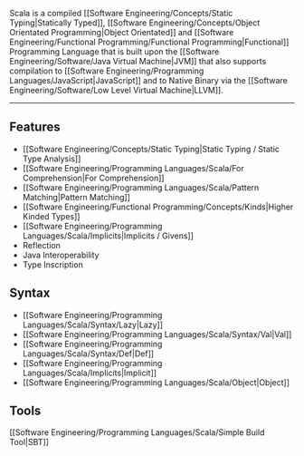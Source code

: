 Scala is a compiled [[Software Engineering/Concepts/Static Typing|Statically Typed]], [[Software Engineering/Concepts/Object Orientated Programming|Object Orientated]] and [[Software Engineering/Functional Programming/Functional Programming|Functional]] Programming Language that is built upon the [[Software Engineering/Software/Java Virtual Machine|JVM]] that also supports compilation to [[Software Engineering/Programming Languages/JavaScript|JavaScript]] and to Native Binary via the [[Software Engineering/Software/Low Level Virtual Machine|LLVM]].

----

## Features

- [[Software Engineering/Concepts/Static Typing|Static Typing / Static Type Analysis]]
- [[Software Engineering/Programming Languages/Scala/For Comprehension|For Comprehension]]
- [[Software Engineering/Programming Languages/Scala/Pattern Matching|Pattern Matching]]
- [[Software Engineering/Functional Programming/Concepts/Kinds|Higher Kinded Types]]
- [[Software Engineering/Programming Languages/Scala/Implicits|Implicits / Givens]]
- Reflection
- Java Interoperability
- Type Inscription

## Syntax

- [[Software Engineering/Programming Languages/Scala/Syntax/Lazy|Lazy]]
- [[Software Engineering/Programming Languages/Scala/Syntax/Val|Val]]
- [[Software Engineering/Programming Languages/Scala/Syntax/Def|Def]]
- [[Software Engineering/Programming Languages/Scala/Implicits|Implicit]]
- [[Software Engineering/Programming Languages/Scala/Object|Object]]

## Tools

[[Software Engineering/Programming Languages/Scala/Simple Build Tool|SBT]]